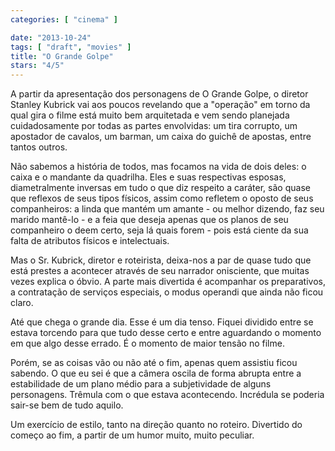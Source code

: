 ```yaml
---
categories: [ "cinema" ]

date: "2013-10-24"
tags: [ "draft", "movies" ]
title: "O Grande Golpe"
stars: "4/5"
---
```

A partir da apresentação dos personagens de O Grande Golpe, o diretor Stanley Kubrick vai aos poucos revelando que a "operação" em torno da qual gira o filme está muito bem arquitetada e vem sendo planejada cuidadosamente por todas as partes envolvidas: um tira corrupto, um apostador de cavalos, um barman, um caixa do guichê de apostas, entre tantos outros.

Não sabemos a história de todos, mas focamos na vida de dois deles: o caixa e o mandante da quadrilha. Eles e suas respectivas esposas, diametralmente inversas em tudo o que diz respeito a caráter, são quase que reflexos de seus tipos físicos, assim como refletem o oposto de seus companheiros: a linda que mantém um amante - ou melhor dizendo, faz seu marido mantê-lo - e a feia que deseja apenas que os planos de seu companheiro o deem certo, seja lá quais forem - pois está ciente da sua falta de atributos físicos e intelectuais.

Mas o Sr. Kubrick, diretor e roteirista, deixa-nos a par de quase tudo que está prestes a acontecer através de seu narrador onisciente, que muitas vezes explica o óbvio. A parte mais divertida é acompanhar os preparativos, a contratação de serviços especiais, o modus operandi que ainda não ficou claro.

Até que chega o grande dia. Esse é um dia tenso. Fiquei dividido entre se estava torcendo para que tudo desse certo e entre aguardando o momento em que algo desse errado. É o momento de maior tensão no filme.

Porém, se as coisas vão ou não até o fim, apenas quem assistiu ficou sabendo. O que eu sei é que a câmera oscila de forma abrupta entre a estabilidade de um plano médio para a subjetividade de alguns personagens. Trêmula com o que estava acontecendo. Incrédula se poderia sair-se bem de tudo aquilo.

Um exercício de estilo, tanto na direção quanto no roteiro. Divertido do começo ao fim, a partir de um humor muito, muito peculiar.



